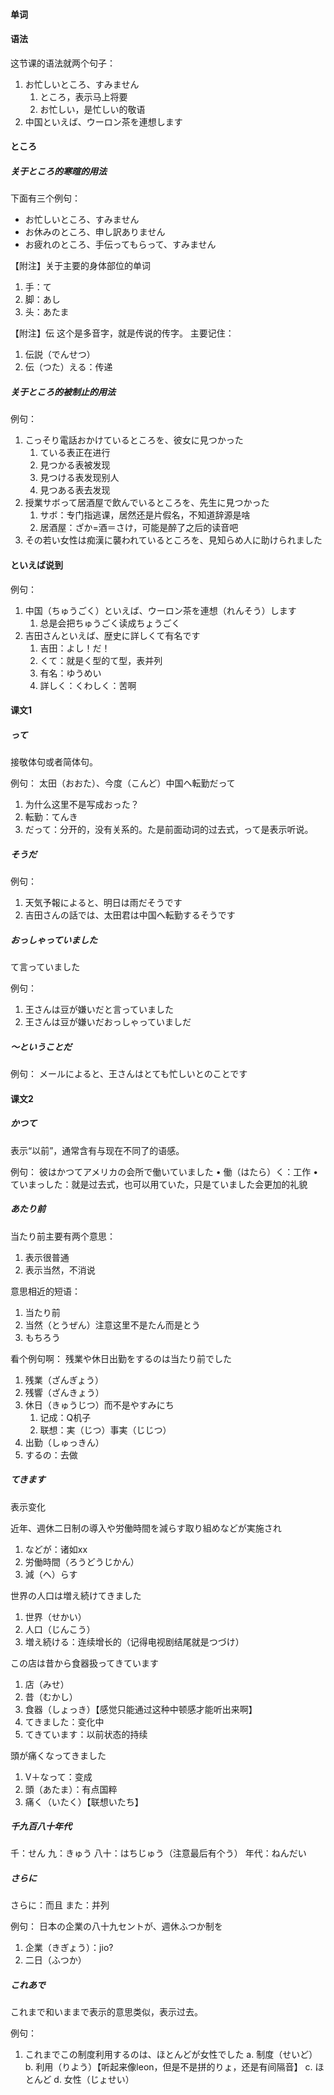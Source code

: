 #### 单词



#### 语法
这节课的语法就两个句子：
1. お忙しいところ、すみません
    1. ところ，表示马上将要 
    2. お忙しい，是忙しい的敬语
2. 中国といえば、ウーロン茶を連想します


#### ところ
##### 关于ところ的寒暄的用法

下面有三个例句：
* お忙しいところ、すみません
* お休みのところ、申し訳ありません
* お疲れのところ、手伝ってもらって、すみません


【附注】关于主要的身体部位的单词
1.	手：て
2.	脚：あし
3.	头：あたま


【附注】伝
这个是多音字，就是传说的传字。
主要记住：
1.	伝説（でんせつ）
2.	伝（つた）える：传递

##### 关于ところ的被制止的用法
例句：
1. こっそり電話おかけているところを、彼女に見つかった
    1. ている表正在进行
    2.	見つかる表被发现
    3.	見つける表发现别人
    4.	見つある表去发现
2.	授業サボって居酒屋で飲んでいるところを、先生に見つかった
    1.	サボ：专门指逃课，居然还是片假名，不知道辞源是啥
    2.	居酒屋：ざか=酒＝さけ，可能是醉了之后的读音吧
3.	その若い女性は痴漢に襲われているところを、見知らめ人に助けられました

#### といえば说到

例句：
1.	中国（ちゅうごく）といえば、ウーロン茶を連想（れんそう）します
    1.	总是会把ちゅうごく读成ちょうごく
2.	吉田さんといえば、歴史に詳しくて有名です
    1.	吉田：よし！だ！
    2.	くて：就是く型的て型，表并列
    3.	有名：ゆうめい
    4.	詳しく：くわしく：苦啊


#### 课文1
##### って

接敬体句或者简体句。

例句：
太田（おおた）、今度（こんど）中国へ転勤だって
1.	为什么这里不是写成おった？
2.	転勤：てんき
3.	だって：分开的，没有关系的。た是前面动词的过去式，って是表示听说。

##### そうだ

例句：
1.	天気予報によると、明日は雨だそうです
2.	吉田さんの話では、太田君は中国へ転勤するそうです



##### おっしゃっていました
て言っていました

例句：
1.	王さんは豆が嫌いだと言っていました
2.	王さんは豆が嫌いだおっしゃっていましだ

##### 〜ということだ

例句：
メールによると、王さんはとても忙しいとのことです



#### 课文2

##### かつて

表示“以前”，通常含有与现在不同了的语感。

例句：
彼はかつてアメリカの会所で働いていました
• 働（はたら）く：工作
• ていまっした：就是过去式，也可以用ていた，只是ていました会更加的礼貌

##### あたり前

当たり前主要有两个意思：
1. 表示很普通
2. 表示当然，不消说

意思相近的短语：
1. 当たり前
2. 当然（とうぜん）注意这里不是たん而是とう
3. もちろう


看个例句啊：
残業や休日出勤をするのは当たり前でした

1. 残業（ざんぎょう）
2. 残響（ざんきょう）
3. 休日（きゅうじつ）而不是やすみにち
    1. 记成：Q机子
    2. 联想：実（じつ）事実（じじつ）
4. 出勤（しゅっきん）
5. するの：去做


##### てきます

表示变化

近年、週休二日制の導入や労働時間を減らす取り組めなどが実施され
1.	などが：诸如xx
2.	労働時間（ろうどうじかん）
3.	減（へ）らす

世界の人口は増え続けてきました
1.	世界（せかい）
2.	人口（じんこう）
3.	増え続ける：连续增长的（记得电视剧结尾就是つづけ）

この店は昔から食器扱ってきています
1.	店（みせ）
2.	昔（むかし）
3.	食器（しょっき）【感觉只能通过这种中顿感才能听出来啊】
4.	てきました：变化中
5.	てきています：以前状态的持续


頭が痛くなってきました
1.	V＋なって：变成
2.	頭（あたま）：有点国粹
3.	痛く（いたく）【联想いたち】

##### 千九百八十年代

千：せん
九：きゅう
八十：はちじゅう（注意最后有个う）
年代：ねんだい

##### さらに

さらに：而且
また：并列

例句：
日本の企業の八十九セントが、週休ふつか制を
1.	企業（きぎょう）：jio?
2.	二日（ふつか）


##### これあで

これまで和いままで表示的意思类似，表示过去。

例句：
1.	これまでこの制度利用するのは、ほとんどが女性でした
a.	制度（せいど）
b.	利用（りよう）【听起来像leon，但是不是拼的りょ，还是有间隔音】
c.	ほとんど
d.	女性（じょせい）


